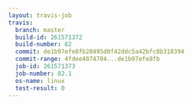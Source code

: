 ```yaml
---
layout: travis-job
travis:
  branch: master
  build-id: 261571372
  build-number: 82
  commit: de1b97efe8fb28495d0f42ddc5a42bfc8b318394
  commit-range: 4fdee4074704...de1b97efe8fb
  job-id: 261571373
  job-number: 82.1
  os-name: linux
  test-result: 0
---
```

